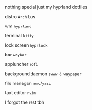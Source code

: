 nothing special just my hyprland dotfiles 

distro ```Arch``` btw 




wm ```hyprland```





terminal ```kitty```




lock screen ```hyprlock```




bar ```waybar```




appluncher ```rofi```




background daemon ```swww & waypaper``` 



file manager ```nemo```/```yazi```




taxt editor ```nvim```



I forgot the rest tbh 
